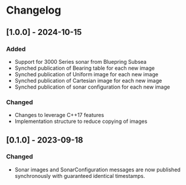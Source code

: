 # Changelog

## [1.0.0] - 2024-10-15

### Added
- Support for 3000 Series sonar from Bluepring Subsea
- Synched publication of Bearing table for each new image
- Synched publication of Uniform image for each new image
- Synched publication of Cartesian image for each new image
- Synched publication of sonar configuration for each new image

### Changed
- Changes to leverage C++17 features
- Implementation structure to reduce copying of images

## [0.1.0] - 2023-09-18

### Changed
- Sonar images and SonarConfiguration messages are now published synchronously with guaranteed identical timestamps.

